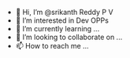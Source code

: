 - 👋 Hi, I’m @srikanth Reddy P V
- 👀 I’m interested in Dev OPPs
- 🌱 I’m currently learning ...
- 💞️ I’m looking to collaborate on ...
- 📫 How to reach me ...

<!---
srikanth8073/srikanth8073 is a ✨ special ✨ repository because its `README.md` (this file) appears on your GitHub profile.
You can click the Preview link to take a look at your changes.
--->
